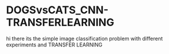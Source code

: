 # DOGSvsCATS_CNN-TRANSFERLEARNING
hi there its the simple image classification problem with different experiments and TRANSFER LEARNING
